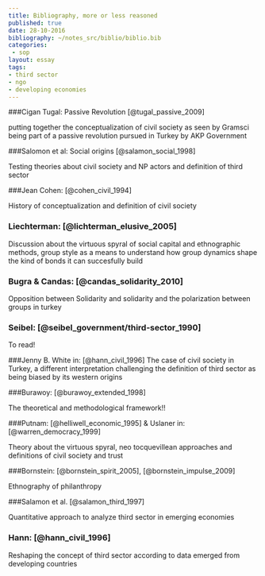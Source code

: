 ```yaml
---
title: Bibliography, more or less reasoned
published: true
date: 28-10-2016
bibliography: ~/notes_src/biblio/biblio.bib
categories:
 - sop
layout: essay
tags:
- third sector
- ngo
- developing economies
---
```



###Cigan Tugal: Passive Revolution [@tugal_passive_2009]

putting together the conceptualization of civil society as seen by Gramsci being part of a passive revolution pursued in Turkey by AKP Government

###Salomon et al: Social origins [@salamon_social_1998]

Testing theories about civil society and NP actors and definition of third sector

###Jean Cohen: [@cohen_civil_1994]

History of conceptualization and definition of civil society

### Liechterman: [@lichterman_elusive_2005]

Discussion about the virtuous spyral of social capital and ethnographic methods, group style as a means to understand how group dynamics shape the kind of bonds it can succesfully build

### Bugra & Candas: [@candas_solidarity_2010]

Opposition between Solidarity and solidarity and the polarization between groups in turkey

### Seibel: [@seibel_government/third-sector_1990]

To read!

###Jenny B. White in: [@hann_civil_1996]
The case of civil society in Turkey, a different interpretation challenging the definition of third sector as being biased by its western origins

###Burawoy: [@burawoy_extended_1998]

The theoretical and methodological framework!!

###Putnam: [@helliwell_economic_1995] & Uslaner in: [@warren_democracy_1999]

Theory about the virtuous spyral, neo tocquevillean approaches and definitions of civil society and trust

###Bornstein: [@bornstein_spirit_2005], [@bornstein_impulse_2009]

Ethnography of philanthropy

###Salamon et al. [@salamon_third_1997]

Quantitative approach to analyze third sector in emerging economies

### Hann: [@hann_civil_1996]

Reshaping the concept of third sector according to data emerged from developing countries


